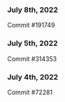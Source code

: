 ### July 8th, 2022

Commit #191749

### July 5th, 2022

Commit #314353


### July 4th, 2022

Commit #72281
